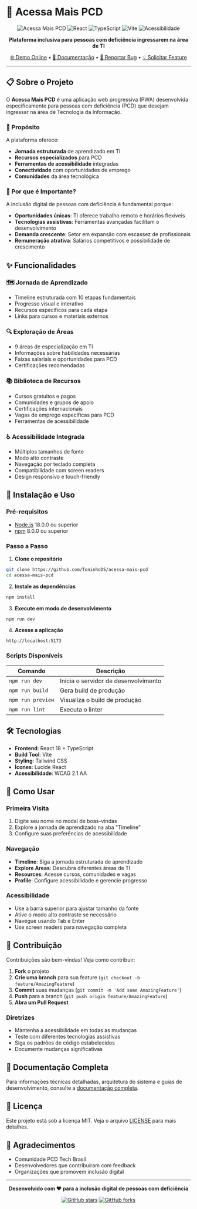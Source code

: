 # 🚀 Acessa Mais PCD

<div align="center">

![Acessa Mais PCD](https://img.shields.io/badge/Acessa%20Mais%20PCD-1.0.0-blue)
![React](https://img.shields.io/badge/React-18.3.1-61DAFB)
![TypeScript](https://img.shields.io/badge/TypeScript-5.5.3-3178C6)
![Vite](https://img.shields.io/badge/Vite-5.4.2-646CFF)
![Acessibilidade](https://img.shields.io/badge/Acessibilidade-WCAG%202.1%20AA-green)

**Plataforma inclusiva para pessoas com deficiência ingressarem na área de TI**

[🌐 Demo Online](#) • [📖 Documentação](./docs/README.md) • [🐛 Reportar Bug](#) • [💡 Solicitar Feature](#)

</div>

---

## 📋 Sobre o Projeto

O **Acessa Mais PCD** é uma aplicação web progressiva (PWA) desenvolvida especificamente para pessoas com deficiência (PCD) que desejam ingressar na área de Tecnologia da Informação. 

### 🎯 Propósito

A plataforma oferece:
- **Jornada estruturada** de aprendizado em TI
- **Recursos especializados** para PCD
- **Ferramentas de acessibilidade** integradas
- **Conectividade** com oportunidades de emprego
- **Comunidades** da área tecnológica

### 🌟 Por que é Importante?

A inclusão digital de pessoas com deficiência é fundamental porque:

- **Oportunidades únicas**: TI oferece trabalho remoto e horários flexíveis
- **Tecnologias assistivas**: Ferramentas avançadas facilitam o desenvolvimento
- **Demanda crescente**: Setor em expansão com escassez de profissionais
- **Remuneração atrativa**: Salários competitivos e possibilidade de crescimento

## ✨ Funcionalidades

### 🗺️ Jornada de Aprendizado
- Timeline estruturada com 10 etapas fundamentais
- Progresso visual e interativo
- Recursos específicos para cada etapa
- Links para cursos e materiais externos

### 🔍 Exploração de Áreas
- 9 áreas de especialização em TI
- Informações sobre habilidades necessárias
- Faixas salariais e oportunidades para PCD
- Certificações recomendadas

### 📚 Biblioteca de Recursos
- Cursos gratuitos e pagos
- Comunidades e grupos de apoio
- Certificações internacionais
- Vagas de emprego específicas para PCD
- Ferramentas de acessibilidade

### ♿ Acessibilidade Integrada
- Múltiplos tamanhos de fonte
- Modo alto contraste
- Navegação por teclado completa
- Compatibilidade com screen readers
- Design responsivo e touch-friendly

## 🚀 Instalação e Uso

### Pré-requisitos

- [Node.js](https://nodejs.org/) 18.0.0 ou superior
- [npm](https://www.npmjs.com/) 8.0.0 ou superior

### Passo a Passo

1. **Clone o repositório**
```bash
git clone https://github.com/ToninhoDS/acessa-mais-pcd
cd acessa-mais-pcd
```

2. **Instale as dependências**
```bash
npm install
```

3. **Execute em modo de desenvolvimento**
```bash
npm run dev
```

4. **Acesse a aplicação**
```
http://localhost:5173
```

### Scripts Disponíveis

| Comando | Descrição |
|---------|-----------|
| `npm run dev` | Inicia o servidor de desenvolvimento |
| `npm run build` | Gera build de produção |
| `npm run preview` | Visualiza o build de produção |
| `npm run lint` | Executa o linter |

## 🛠️ Tecnologias

- **Frontend**: React 18 + TypeScript
- **Build Tool**: Vite
- **Styling**: Tailwind CSS
- **Ícones**: Lucide React
- **Acessibilidade**: WCAG 2.1 AA

## 📱 Como Usar

### Primeira Visita
1. Digite seu nome no modal de boas-vindas
2. Explore a jornada de aprendizado na aba "Timeline"
3. Configure suas preferências de acessibilidade

### Navegação
- **Timeline**: Siga a jornada estruturada de aprendizado
- **Explore Areas**: Descubra diferentes áreas de TI
- **Resources**: Acesse cursos, comunidades e vagas
- **Profile**: Configure acessibilidade e gerencie progresso

### Acessibilidade
- Use a barra superior para ajustar tamanho da fonte
- Ative o modo alto contraste se necessário
- Navegue usando Tab e Enter
- Use screen readers para navegação completa

## 🤝 Contribuição

Contribuições são bem-vindas! Veja como contribuir:

1. **Fork** o projeto
2. **Crie uma branch** para sua feature (`git checkout -b feature/AmazingFeature`)
3. **Commit** suas mudanças (`git commit -m 'Add some AmazingFeature'`)
4. **Push** para a branch (`git push origin feature/AmazingFeature`)
5. **Abra um Pull Request**

### Diretrizes
- Mantenha a acessibilidade em todas as mudanças
- Teste com diferentes tecnologias assistivas
- Siga os padrões de código estabelecidos
- Documente mudanças significativas

## 📖 Documentação Completa

Para informações técnicas detalhadas, arquitetura do sistema e guias de desenvolvimento, consulte a [documentação completa](./docs/README.md).

## 📄 Licença

Este projeto está sob a licença MIT. Veja o arquivo [LICENSE](LICENSE) para mais detalhes.

## 🙏 Agradecimentos

- Comunidade PCD Tech Brasil
- Desenvolvedores que contribuíram com feedback
- Organizações que promovem inclusão digital

---

<div align="center">

**Desenvolvido com ❤️ para a inclusão digital de pessoas com deficiência**

[![GitHub stars](https://img.shields.io/github/stars/toninhods/acessa-mais-pcd?style=social)](https://github.com/toninhods/acessa-mais-pcd)
[![GitHub forks](https://img.shields.io/github/forks/toninhods/acessa-mais-pcd?style=social)](https://github.com/seu-usuario/acessa-mais-pcd)

</div>
